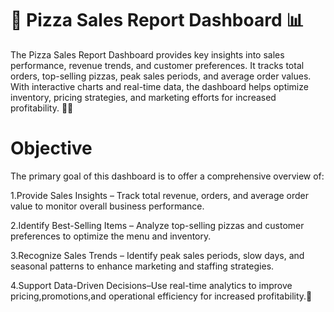 # 🍕 Pizza Sales Report Dashboard 📊 

The Pizza Sales Report Dashboard provides key insights into sales performance, revenue trends, and customer preferences. It tracks total orders, top-selling pizzas, peak sales periods, and average order values. With interactive charts and real-time data, the dashboard helps optimize inventory, pricing strategies, and marketing efforts for increased profitability. 🚀🍕

# Objective

The primary goal of this dashboard is to offer a comprehensive overview of:

1.Provide Sales Insights – Track total revenue, orders, and average order value to monitor overall business performance.

2.Identify Best-Selling Items – Analyze top-selling pizzas and customer preferences to optimize the menu and inventory.

3.Recognize Sales Trends – Identify peak sales periods, slow days, and seasonal patterns to enhance marketing and staffing strategies.

4.Support Data-Driven Decisions–Use real-time analytics to improve pricing,promotions,and operational efficiency for increased profitability.🍕


